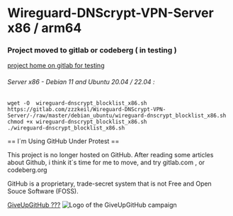 # Wireguard-DNScrypt-VPN-Server  x86 / arm64

### Project moved to gitlab or codeberg  ( in testing )
[project home on gitlab for testing](https://gitlab.com/zzzkeil/Wireguard-DNScrypt-VPN-Server)

###### Server x86 - Debian 11 and Ubuntu 20.04 / 22.04 :
```
wget -O  wireguard-dnscrypt_blocklist_x86.sh https://gitlab.com/zzzkeil/Wireguard-DNScrypt-VPN-Server/-/raw/master/debian_ubuntu/wireguard-dnscrypt_blocklist_x86.sh
chmod +x wireguard-dnscrypt_blocklist_x86.sh
./wireguard-dnscrypt_blocklist_x86.sh

```

== I´m Using GitHub Under Protest ==

This project is no longer hosted on GitHub.
After reading some articles about Github, i think it´s time for me to move,
and try gitlab.com , or codeberg.org

GitHub is a proprietary, trade-secret system that is not Free and Open Souce Software
(FOSS). 

[GiveUpGitHub ???](GiveUpGitHub.org)
![Logo of the GiveUpGitHub campaign](https://sfconservancy.org/img/GiveUpGitHub.png)
